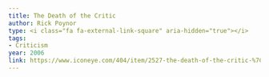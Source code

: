```yaml
---
title: The Death of the Critic
author: Rick Poynor
type: <i class="fa fa-external-link-square" aria-hidden="true"></i>
tags:
- Criticism
year: 2006
link: https://www.iconeye.com/404/item/2527-the-death-of-the-critic-%7C-icon-033-%7C-march-2006
---
```


